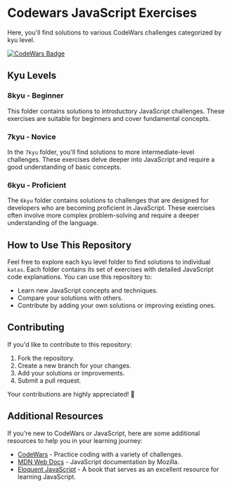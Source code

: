 # Codewars JavaScript Exercises

Here, you'll find solutions to various CodeWars challenges categorized by kyu level.

[![CodeWars Badge](https://www.codewars.com/users/umaysoyluer/badges/large)](https://www.codewars.com/users/umaysoyluer)

## Kyu Levels

### 8kyu - Beginner
This folder contains solutions to introductory JavaScript challenges. These exercises are suitable for beginners and cover fundamental concepts.

### 7kyu - Novice
In the `7kyu` folder, you'll find solutions to more intermediate-level challenges. These exercises delve deeper into JavaScript and require a good understanding of basic concepts.

### 6kyu - Proficient
The `6kyu` folder contains solutions to challenges that are designed for developers who are becoming proficient in JavaScript. These exercises often involve more complex problem-solving and require a deeper understanding of the language.

## How to Use This Repository

Feel free to explore each kyu level folder to find solutions to individual `katas`. Each folder contains its set of exercises with detailed JavaScript code explanations. You can use this repository to:

- Learn new JavaScript concepts and techniques.
- Compare your solutions with others.
- Contribute by adding your own solutions or improving existing ones.

## Contributing

If you'd like to contribute to this repository:

1. Fork the repository.
2. Create a new branch for your changes.
3. Add your solutions or improvements.
4. Submit a pull request.

Your contributions are highly appreciated! 🚀

## Additional Resources

If you're new to CodeWars or JavaScript, here are some additional resources to help you in your learning journey:

- [CodeWars](https://www.codewars.com/) - Practice coding with a variety of challenges.
- [MDN Web Docs](https://developer.mozilla.org/en-US/docs/Web/JavaScript/Guide) - JavaScript documentation by Mozilla.
- [Eloquent JavaScript](https://eloquentjavascript.net/) - A book that serves as an excellent resource for learning JavaScript.


